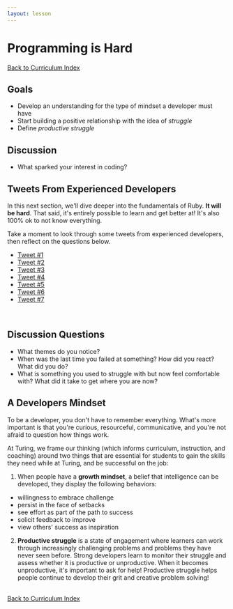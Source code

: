 ```yaml
---
layout: lesson
---
```


# Programming is Hard

<a href="../">Back to Curriculum Index</a>

## Goals

- Develop an understanding for the type of mindset a developer must have
- Start building a positive relationship with the idea of _struggle_
- Define _productive struggle_

<div class="try-it-new">
  <h2>Discussion</h2>
  <ul>
    <li>What sparked your interest in coding?</li>
    <!-- <li>What, if anything, stuck out to you about what the panelists said in regards to the mindset a developer needs to have?</li> -->
  </ul>
</div>

## Tweets From Experienced Developers

In this next section, we'll dive deeper into the fundamentals of Ruby. **It will be hard**. That said, it's entirely possible to learn and get better at! It's also 100% ok to not know everything.

Take a moment to look through some tweets from experienced developers, then reflect on the questions below.

<ul>
  <li><a target="blank" href="https://twitter.com/getify/status/972495616600293381?lang=en">Tweet #1</a></li>
  <li><a target="blank" href="https://twitter.com/MollyATX/status/834605666887151617">Tweet #2</a></li>
  <li><a target="blank" href="https://twitter.com/StabbyCutyou/status/1019567754968485888">Tweet #3</a></li>
  <li><a target="blank" href="https://twitter.com/Malarkey/status/1009825823262588929">Tweet #4</a></li>
  <li><a target="blank" href="https://twitter.com/hacks4pancakes/status/835979787248222212">Tweet #5</a></li>
  <li><a target="blank" href="https://twitter.com/OneDevloperArmy/status/1028964083813560320">Tweet #6</a></li>
  <li><a target="blank" href="https://twitter.com/jschauma/status/835960607606202375">Tweet #7</a></li>
</ul>

<br>
<div class="try-it-new">
  <h2>Discussion Questions</h2>
  <ul>
    <li>What themes do you notice?</li>
    <li>When was the last time you failed at something? How did you react? What did you do?</li>
    <li>What is something you used to struggle with but now feel comfortable with? What did it take to get where you are now?</li>
  </ul>
</div>

## A Developers Mindset

To be a developer, you don't have to remember everything. What's more important is that you're curious, resourceful, communicative, and you're not afraid to question how things work.

At Turing, we frame our thinking (which informs curriculum, instruction, and coaching) around two things that are essential for students to gain the skills they need while at Turing, and be successful on the job:
1. When people have a **growth mindset**, a belief that intelligence can be developed, they display the following behaviors:
  - willingness to embrace challenge
  - persist in the face of setbacks
  - see effort as part of the path to success
  - solicit feedback to improve
  - view others' success as inspiration
2. **Productive struggle** is a state of engagement where learners can work through increasingly challenging problems and problems they have never seen before. Strong developers learn to monitor their struggle and assess whether it is productive or unproductive. When it becomes unproductive, it's important to ask for help! Productive struggle helps people continue to develop their grit and creative problem solving!

<br>
<a href="../">Back to Curriculum Index</a>
